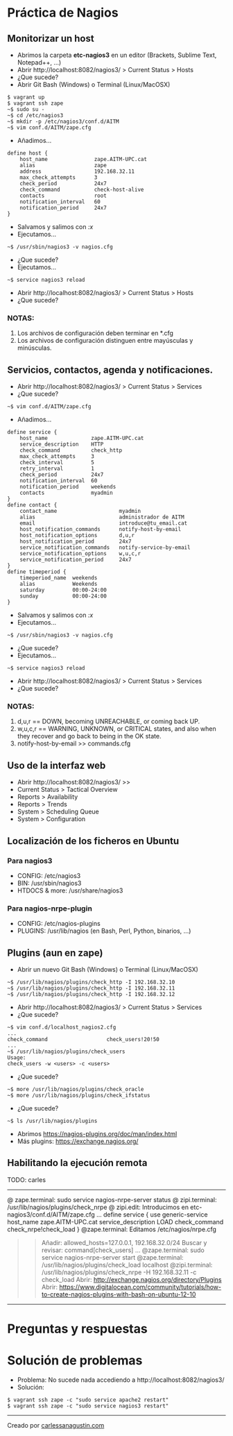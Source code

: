 # Práctica de Nagios

## Monitorizar un host

* Abrimos la carpeta **etc-nagios3** en un editor (Brackets, Sublime Text, Notepad++, ...)
* Abrir http://localhost:8082/nagios3/ > Current Status > Hosts
* ¿Que sucede?
* Abrir Git Bash (Windows) o Terminal (Linux/MacOSX)

```
$ vagrant up
$ vagrant ssh zape
~$ sudo su -
~$ cd /etc/nagios3
~$ mkdir -p /etc/nagios3/conf.d/AITM
~$ vim conf.d/AITM/zape.cfg
```

* Añadimos...

```
define host {
    host_name               zape.AITM-UPC.cat
    alias                   zape
    address                 192.168.32.11
    max_check_attempts      3
    check_period            24x7
    check_command           check-host-alive
    contacts                root
    notification_interval   60
    notification_period     24x7
}
```

* Salvamos y salimos con *:x*
* Ejecutamos...

```
~$ /usr/sbin/nagios3 -v nagios.cfg
```

* ¿Que sucede?
* Ejecutamos...

```
~$ service nagios3 reload
```

* Abrir http://localhost:8082/nagios3/ > Current Status > Hosts
* ¿Que sucede?

### NOTAS:

1. Los archivos de configuración deben terminar en *.cfg
2. Los archivos de configuración distinguen entre mayúsculas y minúsculas.

## Servicios, contactos, agenda y notificaciones.

* Abrir http://localhost:8082/nagios3/ > Current Status > Services
* ¿Que sucede?

```
~$ vim conf.d/AITM/zape.cfg
```

* Añadimos...

```
define service {
    host_name              zape.AITM-UPC.cat
    service_description    HTTP
    check_command          check_http
    max_check_attempts     3
    check_interval         5
    retry_interval         1
    check_period           24x7
    notification_interval  60
    notification_period    weekends
    contacts               myadmin
}
define contact {
    contact_name                    myadmin
    alias                           administrador de AITM
    email                           introduce@tu_email.cat
    host_notification_commands      notify-host-by-email
    host_notification_options       d,u,r
    host_notification_period        24x7
    service_notification_commands   notify-service-by-email
    service_notification_options    w,u,c,r
    service_notification_period     24x7
}
define timeperiod {
    timeperiod_name  weekends
    alias            Weekends
    saturday         00:00-24:00
    sunday           00:00-24:00
}
```

* Salvamos y salimos con *:x*
* Ejecutamos...

```
~$ /usr/sbin/nagios3 -v nagios.cfg
```

* ¿Que sucede?
* Ejecutamos...

```
~$ service nagios3 reload
```

* Abrir http://localhost:8082/nagios3/ > Current Status > Services
* ¿Que sucede?

### NOTAS:

1. d,u,r == DOWN, becoming UNREACHABLE, or coming back UP.
2. w,u,c,r == WARNING, UNKNOWN, or CRITICAL states, and also when they recover and go back to being in the OK state.
3. notify-host-by-email >> commands.cfg

## Uso de la interfaz web

* Abrir http://localhost:8082/nagios3/ >>
* Current Status > Tactical Overview
* Reports > Availability
* Reports > Trends
* System > Scheduling Queue
* System > Configuration

## Localización de los ficheros en Ubuntu

### Para nagios3

* CONFIG: /etc/nagios3
* BIN: /usr/sbin/nagios3
* HTDOCS & more: /usr/share/nagios3

### Para nagios-nrpe-plugin

* CONFIG: /etc/nagios-plugins
* PLUGINS: /usr/lib/nagios (en Bash, Perl, Python, binarios, ...)

## Plugins (aun en zape)

* Abrir un nuevo Git Bash (Windows) o Terminal (Linux/MacOSX)

```
~$ /usr/lib/nagios/plugins/check_http -I 192.168.32.10
~$ /usr/lib/nagios/plugins/check_http -I 192.168.32.11
~$ /usr/lib/nagios/plugins/check_http -I 192.168.32.12
```

* Abrir http://localhost:8082/nagios3/ > Current Status > Services
* ¿Que sucede?

```
~$ vim conf.d/localhost_nagios2.cfg
...
check_command                   check_users!20!50
...
~$ /usr/lib/nagios/plugins/check_users
Usage:
check_users -w <users> -c <users>
```

* ¿Que sucede?

```
~$ more /usr/lib/nagios/plugins/check_oracle
~$ more /usr/lib/nagios/plugins/check_ifstatus
```

* ¿Que sucede?

```
~$ ls /usr/lib/nagios/plugins
```

* Abrimos https://nagios-plugins.org/doc/man/index.html
* Más plugins: https://exchange.nagios.org/

## Habilitando la ejecución remota


TODO: carles






----
 @ zape.terminal: sudo service nagios-nrpe-server status
 @ zipi.terminal: /usr/lib/nagios/plugins/check_nrpe
 @ zipi.edit: Introducimos en etc-nagios3/conf.d/AITM/zape.cfg ...
    define service {
        use                  generic-service
        host_name            zape.AITM-UPC.cat
        service_description  LOAD
        check_command        check_nrpe!check_load
    }
  @zape.terminal: Editamos /etc/nagios/nrpe.cfg
 >> Añadir: allowed_hosts=127.0.0.1, 192.168.32.0/24
 >> Buscar y revisar: command[check_users] ...
 @zape.terminal: sudo service nagios-nrpe-server start
 @zape.terminal: /usr/lib/nagios/plugins/check_load localhost
 @zipi.terminal: /usr/lib/nagios/plugins/check_nrpe -H 192.168.32.11 -c check_load
 Abrir: http://exchange.nagios.org/directory/Plugins
 Abrir: https://www.digitalocean.com/community/tutorials/how-to-create-nagios-plugins-with-bash-on-ubuntu-12-10

----






# Preguntas y respuestas

# Solución de problemas

* Problema: No sucede nada accediendo a http://localhost:8082/nagios3/
* Solución:

```
$ vagrant ssh zape -c "sudo service apache2 restart"
$ vagrant ssh zape -c "sudo service nagios3 restart"
```

------

Creado por [carlessanagustin.com](http://www.carlessanagustin.com)